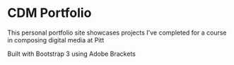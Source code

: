 # CDM Portfolio

This personal portfolio site showcases projects I've completed for a course in composing digital media at Pitt

Built with Bootstrap 3 using Adobe Brackets